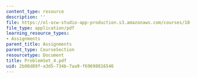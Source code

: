 ```yaml
---
content_type: resource
description: ''
file: https://ol-ocw-studio-app-production.s3.amazonaws.com/courses/18-04-complex-variables-with-applications-fall-1999/2b08d89fa3d5734b7aa9f69698816546_ProblemSet_4.pdf
file_type: application/pdf
learning_resource_types:
- Assignments
parent_title: Assignments
parent_type: CourseSection
resourcetype: Document
title: ProblemSet_4.pdf
uid: 2b08d89f-a3d5-734b-7aa9-f69698816546
---
```

